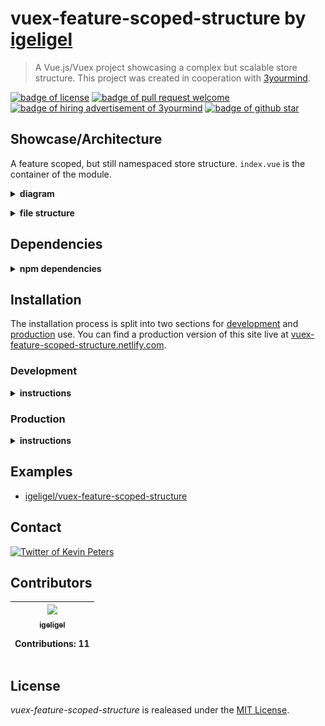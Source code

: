 # vuex-feature-scoped-structure by <a href="https://github.com/igeligel">igeligel</a>

> A Vue.js/Vuex project showcasing a complex but scalable store structure. This
> project was created in cooperation with
> [3yourmind](https://github.com/3YOURMIND).

<a href="./License.md"><img src="https://img.shields.io/github/license/igeligel/vuex-feature-scoped-structure.svg" alt="badge of license" /></a>
<a href="https://github.com/igeligel/vuex-feature-scoped-structure/pulls"><img src="https://img.shields.io/badge/PR-welcome-green.svg" alt="badge of pull request welcome" /></a>
<a href="https://www.3yourmind.com/career"><img src="https://img.shields.io/badge/3YOURMIND-Hiring-brightgreen.svg" alt="badge of hiring advertisement of 3yourmind" /></a>
<a href="https://github.com/igeligel/vuex-feature-scoped-structure/stargazers"><img src="https://img.shields.io/github/stars/igeligel/vuex-feature-scoped-structure.svg?style=social&label=Stars" alt="badge of github star" /></a>

## Showcase/Architecture

A feature scoped, but still namespaced store structure. `index.vue` is the
container of the module.

<p><details>
  <summary><b>diagram</b></summary>
  <p><img src="./docs/structure.png" alt="structure of the store system" /></p>
</details></p>

<p><details>
  <summary><b>file structure</b></summary>
  <img src="./docs/vs-code-folder-structure.png" alt="structure of the store system in visual studio code" />
</details></p>

## Dependencies

<p><details>
  <summary><b>npm dependencies</b></summary>

| Dependency | Version |
| ---------- | ------- |
| vue        | ^2.5.13 |
| vue-router | ^3.0.1  |
| vuex       | ^3.0.1  |

</details></p>

## Installation

The installation process is split into two sections for
[development](#development) and [production](#production) use. You can find a
production version of this site live at
[vuex-feature-scoped-structure.netlify.com](https://vuex-feature-scoped-structure.netlify.com/).

### Development

<p><details>
  <summary><b>instructions</b></summary>

#### Using npm

```shell
npm install
npm run dev
```

#### Using yarn

```shell
yarn install
yarn run dev
```

</details></p>

### Production

<p><details>
  <summary><b>instructions</b></summary>

#### Using npm

```shell
npm install
npm run build
```

#### Using yarn

```shell
yarn install
yarn run build
```

</details></p>

## Examples

* [igeligel/vuex-feature-scoped-structure](https://github.com/igeligel/vuex-feature-scoped-structure)

## Contact

<a href="https://twitter.com/kevinpeters_"><img src="https://img.shields.io/badge/Contact-Twitter-1da1f2.svg" alt="Twitter of Kevin Peters"></a>

## Contributors

<table><thead><tr><th align="center"><a href="https://github.com/igeligel"><img src="https://avatars2.githubusercontent.com/u/12736734?v=3" width="100px;" style="max-width:100%;"><br><sub>igeligel</sub></a><br><p>Contributions: 11</p></th></tbody></table>

## License

_vuex-feature-scoped-structure_ is realeased under the
[MIT License](/License.md).
